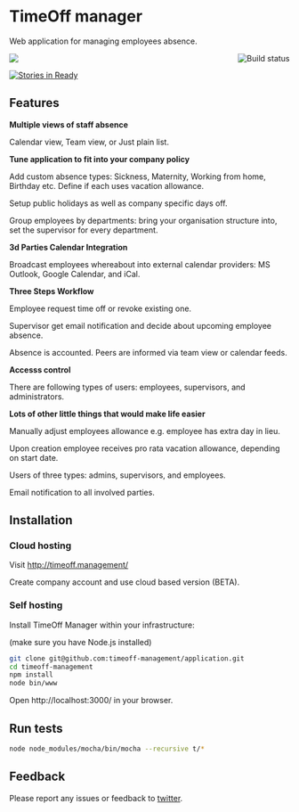 
# TimeOff manager

Web application for managing employees absence.

<a href="https://travis-ci.org/timeoff-management/application"><img align="right" src="https://travis-ci.org/timeoff-management/application.svg?branch=master" alt="Build status" /></a>

<a href="https://codeclimate.com/github/vpp/timeoff-management"><img  src="https://codeclimate.com/github/vpp/timeoff-management/badges/gpa.svg" /></a>

[![Stories in Ready](https://badge.waffle.io/vpp/timeoff-management.png?label=ready&title=Ready)](https://waffle.io/vpp/timeoff-management)

## Features

**Multiple views of staff absence**

Calendar view, Team view, or Just plain list.

**Tune application to fit into your company policy**

Add custom absence types: Sickness, Maternity, Working from home, Birthday etc. Define if each uses vacation allowance.

Setup public holidays as well as company specific days off.

Group employees by departments: bring your organisation structure into, set the supervisor for every department.

**3d Parties Calendar Integration**

Broadcast employees whereabout into external calendar providers: MS Outlook, Google Calendar, and iCal.

**Three Steps Workflow**

Employee request time off or revoke existing one.

Supervisor get email notification and decide about upcoming employee absence.

Absence is accounted. Peers are informed via team view or calendar feeds.

**Accesss control** 

There are following types of users: employees, supervisors, and administrators.

**Lots of other little things that would make life easier**

Manually adjust employees allowance
e.g. employee has extra day in lieu.

Upon creation employee receives pro rata vacation allowance, depending on start date.

Users of three types: admins, supervisors, and employees.

Email notification to all involved parties.


## Installation

### Cloud hosting

Visit http://timeoff.management/

Create company account and use cloud based version (BETA).

### Self hosting

Install TimeOff Manager within your infrastructure:

(make sure you have Node.js installed)

```bash
git clone git@github.com:timeoff-management/application.git
cd timeoff-management
npm install
node bin/www
```
Open http://localhost:3000/ in your browser.

## Run tests

```bash
node node_modules/mocha/bin/mocha --recursive t/*
```

## Feedback

Please report any issues or feedback to <a href="https://twitter.com/FreeTimeOffApp">twitter</a>.

